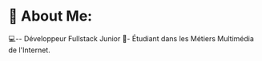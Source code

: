 # 💫 About Me:
💻-- Développeur Fullstack Junior
📕- Étudiant dans les Métiers Multimédia de l'Internet.

